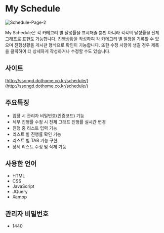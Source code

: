 # My Schedule



![Schedule-Page-2](https://user-images.githubusercontent.com/84562720/125007875-3a25ae00-e09c-11eb-8138-b1908ce42adc.png)


My Schedule은 각 카테고리 별 달성률을 표시해줄 뿐만 아니라 각각의 달성률을 전체 그래프로 표현도 가능합니다. 진행상황을 작성하여 각 카테고리 별 일정을 기록할 수 있으며 진행상황을 게시판 형식으로 확인이 가능합니다. 또한 수정 사항이 생길 경우 제목을 클릭하여 더 상세하게 작성하거나 수정할 수도 있습니다.

## 사이트


[http://ssongd.dothome.co.kr/schedule/](http://ssongd.dothome.co.kr/schedule/)

## 주요특징


- 입장 시 관리자 비밀번호(인증코드) 기능
- 세부 진행률 수정 시 전체 그래프 진행률 실시간 변경
- 진행 중 리스트 입력 기능
- 리스트 별 진행률 확인 기능
- 리스트 별 TAB 기능 구현
- 상세 리스트 수정 및 삭제 기능

## 사용한 언어


- HTML
- CSS
- JavaScript
- JQuery
- Xampp

## 관리자 비밀번호


- 1440
